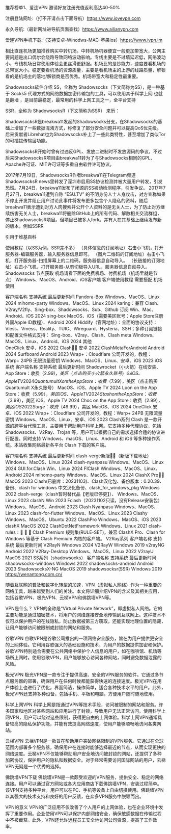 推荐榜单1、爱连VPN 邀请好友注册充值返利高达40-50% 

注册登陆网址:（打不开请点击下面导航）https://www.iovevpn.com

永久导航:（最新网址进导航页面查找）https://www.ailianvpn.com

爱连VPN手机下载:（支持安卓-Winodws-MAC-苹果ios）https://www.ivpn.im

相比直连机场更加推荐购买中转机场。中转机场机器便宜一般更加带宽大，公网主要问题是出口偶尔会绕路导致网络波动影响。专线主要是不过墙延迟低，网络波动小，专线机场日常使用体验会更丝滑更舒服。机场比的是钞能力，速度要看机场的总带宽大小。稳定要看机场的资源质量，主要是看机场主的上游的线路质量，解锁看的是机场主的落地/解锁商是否优秀。机场带宽大和稳定性最重要。

Shadowsocks软件介绍
SS，全称为 Shadowsocks（下文简称为SS），是一种基于 Socks5 代理方式的网络数据加密传输包的工具，可以使用其于科学上网 也就是翻墙 ，是目前最稳定，最常用的科学上网工具之一，全平台支持

SSR，全称为 ShadowsocksR（下文简称为SSR） 来历：

ShadowsocksR是breakwa11发起的Shadowsocks分支，在Shadowsocks的基础上增加了一些数据混淆方式，称修复了部分安全问题并可以提高QoS优先级。后来贡献者Librehat也为Shadowsocks补上了一些此类特性，甚至增加了类似Tor的可插拔传输层功能。

ShadowsocksR开始时曾有过违反GPL、发放二进制时不发放源码的争议，不过后来ShadowsocksR项目由breakwa11转为了与Shadowsocks相同的GPL、Apache许可证、MIT许可证等多重自由软件许可协议。

2017年7月19日，ShadowsocksR作者breakwa11在Telegram频道ShadowsocksR news里转发了深圳市启用SS协议检测并被大量用户转发，引发恐慌。7月24日，breakwa11发布了闭源的SS被动检测程序，引发争议。 2017年7月27日，breakwa11遭到自称 “ESU.TV” 的不明身份人士人身攻击，对方宣称如果不停止开发并阻止用户讨论此事件将发布更多包含个人隐私的资料，随后breakwa11表示遭到对方人肉搜索并公开个人资料的是无关人士，为了防止对方继续伤害无关人士，breakwa11将删除GitHub上的所有代码、解散相关交流群组，停止ShadowsocksR项目。但项目已被多人fork。并有人在其基础上继续发布新的版本，例如SSRR

引用于维基百科

使用教程（以SS为例，SSR差不多）
（具体信息的订阅地址）右击小飞机，打开服务器-编辑服务器，输入服务器信息即可。
（图片二维码的订阅地址）右击小飞机，打开服务器-扫描屏幕上的二维码，服务器信息自动导入。
（长链接的订阅地址）右击小飞机，打开服务器-从剪切板导入URL，服务器信息自动导入。
Shadowsocks 节点获取
机场请看下面的免费机场、付费机场（机场里就是节点）
Windows、MacOS、Android、iOS客户端
客户端使用教程 需要搭配 机场 使用

客户端名称	支持系统	最后更新时间
Pandora-Box	Windows、MacOS、Linux	2024
mihomo-party	Windows、MacOS、Linux	2024
karing：兼容 Clash、V2ray/V2fly、Sing-box、Shadowsocks、Sub、Github 订阅	Win、Mac、Android、iOS	2024
sing-box	MacOS、iOS（需要美区账号：Apple Store注册外国Apple ID教程）、Android	2024
Hiddify（官网地址）：全面的协议支持：Vless、Vmess、Reality、TUIC、Wireguard、Hysteria、SSH；多种订阅链接和配置文件格式支持： Sing-box、V2ray、Clash、Clash meta	Windows、MacOS、Linux、Android、iOS	2024
其他	
OneClick	安卓、iOS	2022
Clash👍🏻	安卓	2022
ClashMetaForAndroid	Android	2024
Surfboard	Android	2023
Wrap+：Cloudflare 公司开发的，教程：Warp+ 24PB 无限流量密钥	Windows、MacOS、Linux、安卓、iOS	2023
iOS系统
客户端名称	支持系统	最后更新时间
Shadowrocket（小火箭）在线安装、App Store：收费（$2.99)，美区（点击购买小火箭永久账号）👍	iOS、Apple TV	2024
Quantumult X on the App Store：收费（$7.99），美区（点击购买Quantumult X永久账号）	MacOS、iOS、Apple TV	2024
Loon on the App Store：收费（$5.99），美区	iOS、Apple TV	2024
Stash on the App Store：收费（$3.99），美区	iOS、Apple TV	2024
Choc on the App Store：收费（$2.99），美区	iOS	2022
Surge：收费（$49.99），美区	MacOS、iOS	2024
OneClick	安卓、iOS	2022
Wrap+：Cloudflare 公司开发的，教程：Warp+ 24PB 无限流量密钥	Windows、MacOS、Linux、安卓、iOS	2023
Clash系列
Clash 是一款开源的跨平台代理工具，主要用于帮助用户科学上网。它支持多种代理协议，包括 Shadowsocks、V2Ray、Trojan 等，用户可以根据自己的需求选择合适的协议进行配置。同时支持 Windows、macOS、Linux、Android 和 iOS 等多种操作系统。本站收集网络最新各平台 Clash 下载的客户端。

客户端名称	支持系统	最后更新时间
clash-verge新版👍🏻（新版下载地址）	Windows、MacOS、Linux	2024
clash-nyanpasu	Windows、MacOS、Linux	2024
GUI.for.Clash	Win、Linux	2024
FlClash	Windows、MacOS、Linux、Android	2024
mihomo-party	Windows、MacOS、Linux	2024
ClashX Pro👍🏻	MacOS	2023
Clash(已删库：20231103)、Clash汉化包、备份版本：0.20.39、备份、clash for windows 中文汉化备份、clash_for_windows_pkg	Windows	2022
clash-verge（clash暂时替代品【老版已停更】）、	Windows、MacOS、Linux	2023
clashN	Win	2023
Fclash（20231102只读，没有Release安装包）	Windows、MacOS、Android	2023
Clash Nyanpasu	Windows、MacOS、Linux	2023
clash-for-flutter	Windows、MacOS、Linux	2023
Clashy	Windows、MacOS、Ubuntu	2022
ClashPro	Windows、MacOS、iOS	2023
clashX	MacOS	2022
ClashDotNetFramework	Windows、Linux	2021
clash-rules：🦄️ 🎃 👻 Clash Premium 规则集(RULE-SET)，兼容 ClashX Pro、Clash for Windows 等基于 Clash Premium 内核的客户端。
V2Ray系列
客户端名称	支持系统	最后更新时间
V2RayN	Windows	2024
V2RayW	Windows	2019
v2rayNG	Android	2022
V2Ray-Desktop	Windows、MacOS、Linux	2022
V2rayU	MacOS	2021
SS系列（shadowsocks）
客户端名称	支持系统	最后更新时间
shadowsocks-windows	Windows	2022
shadowsocks-android	Android	2023
ShadowsocksX-NG	MacOS	2019
shadowsocksr(SSR)	Windows	2019
https://wenantong.com.cn/

随着互联网的普及和数字化转型的加速，VPN（虚拟私人网络）作为一种重要的网络工具，越来越受到人们的关注。本文将详细介绍VPN的含义及其相关应用，包括谷歌VPN、极光VPN、云梯VPN和佛跳墙VPN等。

VPN是什么？
VPN的全称是“Virtual Private Network”，即虚拟私人网络。它的主要功能是通过加密技术，将用户的网络连接安全地传输到互联网上。这种技术不仅可以保护用户的在线隐私，防止数据被第三方窃取，还能实现地理位置的隐藏，让用户能够访问被限制或封锁的网站和服务。

谷歌VPN
谷歌VPN是谷歌公司推出的一项网络安全服务，旨在为用户提供更安全的上网体验。它利用谷歌强大的基础设施和技术，为用户的数据提供加密和保护。谷歌VPN特别适合需要在公共网络中保护个人信息的用户，如在咖啡馆、机场等场所上网时。使用谷歌VPN，用户能够放心访问各种网站，同时避免数据泄露的风险。

极光VPN
极光VPN是一款专注于提供高速、安全的VPN服务的软件。它通过多节点服务器的部署，确保用户在任何时候都能获得快速的连接速度。极光VPN在用户体验上也进行了优化，界面简洁，操作简单，适合各种技术水平的用户。此外，极光VPN还支持多种设备，包括手机、平板和电脑，方便用户随时随地使用。

科学上网VPN
科学上网是指通过VPN等技术手段，访问被限制的网站和服务。许多国家和地区对某些网站和应用进行了封锁，导致用户无法正常访问。使用科学上网VPN，用户可以绕过这些限制，获得更自由的上网体验。科学上网VPN通常具备较高的隐私保护功能，并能有效提高网络速度，使用户能够顺畅地访问各类网站。

云梯VPN
云梯VPN是一款旨在帮助用户突破网络限制的VPN服务。它通过在全球范围内部署多个服务器，确保用户在连接时能够选择最近的节点，从而实现更快的网络速度。云梯VPN不仅能够帮助用户安全地访问被封锁的网站，还提供了多种加密协议，保护用户的隐私和数据安全。对于经常需要访问国际网站的用户，云梯VPN无疑是一个优秀的选择。

佛跳墙VPN下载
佛跳墙VPN是一款颇受欢迎的VPN服务，提供安全、稳定的网络连接。用户可以通过官方网站或各大应用商店下载佛跳墙VPN，安装过程简单。该VPN支持多种平台，用户可以在PC、手机等设备上自由切换使用。佛跳墙VPN以其强大的技术支持和良好的用户反馈，在众多VPN服务中脱颖而出。

VPN的意义
VPN的广泛应用不仅改善了个人用户的上网体验，也在企业环境中发挥了重要作用。企业使用VPN可以保护内部网络安全，确保敏感数据在传输过程中不被截获。此外，VPN还允许远程员工安全地访问公司资源，提高了工作效率。

